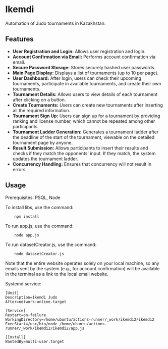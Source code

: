 # Ikemdi

Automation of Judo tournaments in Kazakhstan.

## Features

* <b>User Registration and Login:</b> Allows user registration and login.
* <b>Account Confirmation via Email:</b> Performs account confirmation via email.
* <b>Secure Password Storage:</b> Stores securely hashed user passwords.
* <b>Main Page Display:</b> Displays a list of tournaments (up to 10 per page).
* <b>User Dashboard:</b> After login, users can check their upcoming tournaments, participate in available tournaments, and create their own tournaments.
* <b>Tournament Details:</b> Allows users to view details of each tournament after clicking on a button.
* <b>Create Tournaments:</b> Users can create new tournaments after inserting all the required information.
* <b>Tournament Sign Up:</b> Users can sign up for a tournament by providing ranking and license number, which cannot be repeated among other participants.
* <b>Tournament Ladder Generation:</b> Generates a tournament ladder after the deadline of the start of the tournament, viewable on the detailed tournament page by anyone.
* <b>Result Submission:</b> Allows participants to insert their results and checks if they match the opponents' input. If they match, the system updates the tournament ladder.
* <b>Concurrency Handling:</b> Ensures that concurrency will not result in errors.

## Usage

Prerequisites: PSQL, Node

To install libs, use the command:

        npm install

To run app.js, use the command:

        node app.js

To run datasetCreator.js, use the command:

        node datasetCreator.js

Note that the entire website operates solely on your local machine, so any emails sent by the system (e.g., for account confirmation) will be available in the terminal as a link to the local email website.

Systemd service: 
```
[Unit]
Description=Ikemdi Judo
After=network-online.target

[Service]
Restart=on-failure
WorkingDirectory=/home/ubuntu/actions-runner/_work/ikemdi2/ikemdi2
ExecStart=/usr/bin/node /home/ubuntu/actions-runner/_work/ikemdi2/ikemdi2/app.js

[Install]
WantedBy=multi-user.target
```



